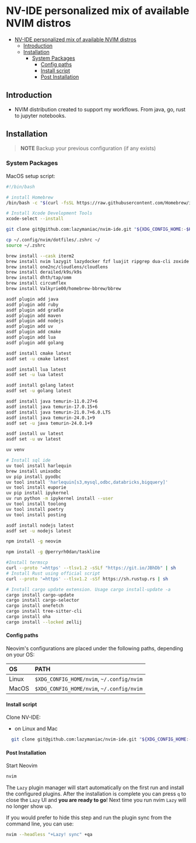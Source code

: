 # NV-IDE personalized mix of available NVIM distros

<!--toc:start-->
- [NV-IDE personalized mix of available NVIM distros](#nv-ide-personalized-mix-of-available-nvim-distros)
  - [Introduction](#introduction)
  - [Installation](#installation)
    - [System Packages](#system-packages)
      - [Config paths](#config-paths)
      - [Install script](#install-script)
      - [Post Installation](#post-installation)
<!--toc:end-->

## Introduction

- NVIM distribution created to support my workflows. From java, go, rust to jupyter notebooks.

## Installation

> **NOTE**
> Backup your previous configuration (if any exists)

### System Packages
MacOS setup script:
```bash
#!/bin/bash

# install Homebrew
/bin/bash -c "$(curl -fsSL https://raw.githubusercontent.com/Homebrew/install/HEAD/install.sh)"

# Install Xcode Development Tools
xcode-select --install

git clone git@github.com:lazymaniac/nvim-ide.git "${XDG_CONFIG_HOME:-$HOME/.config}"/nvim

cp ~/.config/nvim/dotfiles/.zshrc ~/
source ~/.zshrc

brew install --cask iterm2
brew install nvim lazygit lazydocker fzf luajit ripgrep dua-cli zoxide bat eza btop fd fastfetch oh-my-posh bagels podman-tui asdf nap navi
brew install one2nc/cloudlens/cloudlens
brew install derailed/k9s/k9s
brew install dhth/tap/omm
brew install circumflex
brew install Valkyrie00/homebrew-bbrew/bbrew

asdf plugin add java
asdf plugin add ruby
asdf plugin add gradle
asdf plugin add maven
asdf plugin add nodejs
asdf plugin add uv
asdf plugin add cmake
asdf plugin add lua
asdf plugin add golang

asdf install cmake latest
asdf set -u cmake latest

asdf install lua latest
asdf set -u lua latest

asdf install golang latest
asdf set -u golang latest

asdf install java temurin-11.0.27+6
asdf install java temurin-17.0.15+6
asdf install java temurin-21.0.7+6.0.LTS
asdf install java temurin-24.0.1+9
asdf set -u java temurin-24.0.1+9

asdf install uv latest
asdf set -u uv latest

uv venv

# Install sql ide
uv tool install harlequin
brew install unixodbc
uv pip install pyodbc
uv tool install 'harlequin[s3,mysql,odbc,databricks,bigquery]'
uv tool install euporie
uv pip install ipykernel
uv run python -m ipykernel install --user
uv tool install toolong
uv tool install poetry
uv tool install posting

asdf install nodejs latest
asdf set -u nodejs latest

npm install -g neovim

npm install -g @perryrh0dan/taskline

#Install termscp
curl --proto '=https' --tlsv1.2 -sSLf "https://git.io/JBhDb" | sh
# Install Rust using official script
curl --proto '=https' --tlsv1.2 -sSf https://sh.rustup.rs | sh

# Install cargo update extension. Usage cargo install-update -a
cargo install cargo-update
cargo install cargo-selector
cargo install onefetch
cargo install tree-sitter-cli
cargo install oha
cargo install --locked zellij
```

#### Config paths

Neovim's configurations are placed under the following paths, depending on your
OS:

| OS    | PATH                                      |
| :---- | :---------------------------------------- |
| Linux | `$XDG_CONFIG_HOME/nvim`, `~/.config/nvim` |
| MacOS | `$XDG_CONFIG_HOME/nvim`, `~/.config/nvim` |

#### Install script

Clone NV-IDE:

- on Linux and Mac

```sh
  git clone git@github.com:lazymaniac/nvim-ide.git "${XDG_CONFIG_HOME:-$HOME/.config}"/nvim
```

#### Post Installation

Start Neovim

```sh
nvim
```

The `Lazy` plugin manager will start automatically on the first run and install
the configured plugins. After the installation is complete you can press `q` to
close the `Lazy` UI and **you are ready to go**! Next time you run nvim `Lazy`
will no longer show up.

If you would prefer to hide this step and run the plugin sync from the command
line, you can use:

```sh
nvim --headless "+Lazy! sync" +qa
```
